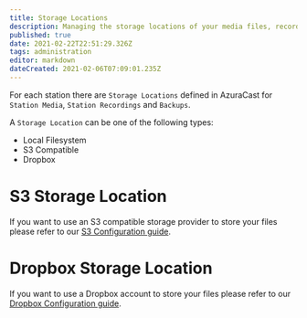 ```yaml
---
title: Storage Locations
description: Managing the storage locations of your media files, recordings and backups for your stations
published: true
date: 2021-02-22T22:51:29.326Z
tags: administration
editor: markdown
dateCreated: 2021-02-06T07:09:01.235Z
---
```


For each station there are `Storage Locations` defined in AzuraCast for `Station Media`, `Station Recordings` and `Backups`.

A `Storage Location` can be one of the following types:

- Local Filesystem
- S3 Compatible
- Dropbox

# S3 Storage Location

If you want to use an S3 compatible storage provider to store your files please refer to our [S3 Configuration guide](/en/user-guide/storage-locations/s3-configuration).

# Dropbox Storage Location

If you want to use a Dropbox account to store your files please refer to our [Dropbox Configuration guide](/en/user-guide/storage-locations/dropbox-configuration).